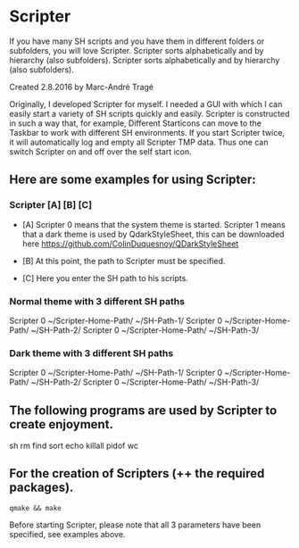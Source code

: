 # Scripter

If you have many SH scripts and you have them in different folders or subfolders, you will love Scripter. Scripter sorts alphabetically and by hierarchy (also subfolders). Scripter sorts alphabetically and by hierarchy (also subfolders). 

Created 2.8.2016 by Marc-André Tragé

Originally, I developed Scripter for myself. I needed a GUI with which I can easily start a variety of SH scripts quickly and easily. Scripter is constructed in such a way that, for example, Different Starticons can move to the Taskbar to work with different SH environments. If you start Scripter twice, it will automatically log and empty all Scripter TMP data. Thus one can switch Scripter on and off over the self start icon.

## Here are some examples for using Scripter:

### Scripter [A] [B] [C]

+ [A]
Scripter 0 means that the system theme is started.
Scripter 1 means that a dark theme is used by QdarkStyleSheet, this can be downloaded here https://github.com/ColinDuquesnoy/QDarkStyleSheet

+ [B]
At this point, the path to Scripter must be specified.

+ [C]
Here you enter the SH path to his scripts.

### Normal theme with 3 different SH paths
Scripter 0 ~/Scripter-Home-Path/ ~/SH-Path-1/
Scripter 0 ~/Scripter-Home-Path/ ~/SH-Path-2/
Scripter 0 ~/Scripter-Home-Path/ ~/SH-Path-3/

### Dark theme with 3 different SH paths
Scripter 0 ~/Scripter-Home-Path/ ~/SH-Path-1/
Scripter 0 ~/Scripter-Home-Path/ ~/SH-Path-2/
Scripter 0 ~/Scripter-Home-Path/ ~/SH-Path-3/

## The following programs are used by Scripter to create enjoyment.
sh
rm
find
sort
echo
killall
pidof
wc

## For the creation of Scripters (++ the required packages).

    qmake && make

Before starting Scripter, please note that all 3 parameters have been specified, see examples above.
